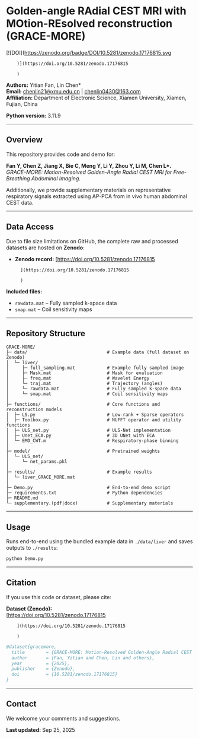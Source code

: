 # Golden-angle RAdial CEST MRI with MOtion-REsolved reconstruction (GRACE-MORE)

[![DOI](https://zenodo.org/badge/DOI/10.5281/zenodo.17176815.svg
        
        )](https://doi.org/10.5281/zenodo.17176815
        
        )

**Authors:** Yitian Fan, Lin Chen*  
**Email:** chenlin21@xmu.edu.cn | chenlin0430@163.com  
**Affiliation:** Department of Electronic Science, Xiamen University, Xiamen, Fujian, China  

**Python version:** 3.11.9  

---

## Overview

This repository provides code and demo for:

**Fan Y, Chen Z, Jiang X, Bie C, Meng Y, Li Y, Zhou Y, Li M, Chen L\*.**  
*GRACE-MORE: Motion-Resolved Golden-Angle Radial CEST MRI for Free-Breathing Abdominal Imaging.*

Additionally, we provide supplementary materials on representative respiratory signals extracted using AP-PCA from in vivo human abdominal CEST data.

---

## Data Access

Due to file size limitations on GitHub, the complete raw and processed datasets are hosted on **Zenodo**:

- **Zenodo record:** [https://doi.org/10.5281/zenodo.17176815
        
        ](https://doi.org/10.5281/zenodo.17176815
        
        )

**Included files:**
- `rawdata.mat` – Fully sampled k-space data  
- `smap.mat` – Coil sensitivity maps  

---

## Repository Structure

```text
GRACE-MORE/
├─ data/                              # Example data (full dataset on Zenodo)
│  └─ liver/
│     ├─ full_sampling.mat            # Example fully sampled image
│     ├─ Mask.mat                     # Mask for evaluation
│     ├─ freq.mat                     # Wavelet Energy 
│     └─ traj.mat                     # Trajectory (angles)
│     └─ rawdata.mat                  # Fully sampled k-space data  
│     └─ smap.mat                     # Coil sensitivity maps  
│
├─ functions/                         # Core functions and reconstruction models
│  ├─ LS.py                           # Low-rank + Sparse operators
│  ├─ Toolbox.py                      # NUFFT operator and utility functions
│  ├─ ULS_net.py                      # ULS-Net implementation
│  ├─ Unet_ECA.py                     # 3D UNet with ECA
│  └─ EMD_CWT.m                       # Respiratory-phase binning
│
├─ model/                             # Pretrained weights
│  └─ ULS_net/
│     └─ net_params.pkl
│
├─ results/                           # Example results
│  └─ liver_GRACE_MORE.mat
│
├─ Demo.py                            # End-to-end demo script
├─ requirements.txt                   # Python dependencies
├─ README.md
└─ supplementary.(pdf|docx)           # Supplementary materials
```
---
## Usage

Runs end-to-end using the bundled example data in `./data/liver` and saves outputs to `./results`:
```bash
python Demo.py
```
---
## Citation

If you use this code or dataset, please cite:

**Dataset (Zenodo):**  
[https://doi.org/10.5281/zenodo.17176815
        
        ](https://doi.org/10.5281/zenodo.17176815
        
        )

```bibtex
@dataset{gracemore,
  title        = {GRACE-MORE: Motion-Resolved Golden-Angle Radial CEST MRI for Free-Breathing Abdominal Imaging},
  author       = {Fan, Yitian and Chen, Lin and others},
  year         = {2025},
  publisher    = {Zenodo},
  doi          = {10.5281/zenodo.17176815}
}
```
---
## Contact

We welcome your comments and suggestions.

**Last updated:** Sep 25, 2025
